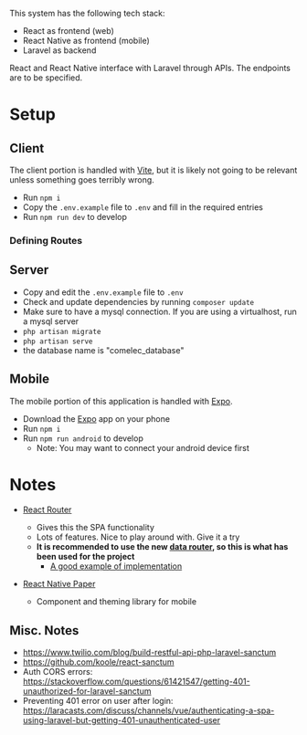 This system has the following tech stack:

- React as frontend (web)
- React Native as frontend (mobile)
- Laravel as backend

React and React Native interface with Laravel through APIs. The endpoints are to be specified.

# Setup

## Client

The client portion is handled with [Vite](https://vitejs.dev/guide/), but it is likely not going to be relevant unless something goes terribly wrong.

- Run `npm i`
- Copy the `.env.example` file to `.env` and fill in the required entries
- Run `npm run dev` to develop

### Defining Routes



## Server

- Copy and edit the `.env.example` file to `.env`
- Check and update dependencies by running `composer update`
- Make sure to have a mysql connection. If you are using a virtualhost, run a mysql server
- `php artisan migrate`
- `php artisan serve`
- the database name is "comelec_database"

## Mobile

The mobile portion of this application is handled with [Expo](https://docs.expo.dev/).

- Download the [Expo](https://play.google.com/store/apps/details?id=host.exp.exponent) app on your phone
- Run `npm i`
- Run `npm run android` to develop
  - Note: You may want to connect your android device first

# Notes

- [React Router](https://reactrouter.com/en/main/start/tutorial)
  - Gives this the SPA functionality
  - Lots of features. Nice to play around with. Give it a try
  - **It is recommended to use the new [data router](https://reactrouter.com/en/main/routers/create-browser-router), so this is what has been used for the project**
    - [A good example of implementation](https://github.com/remix-run/react-router/blob/dev/examples/data-router/src/app.tsx)

- [React Native Paper](https://callstack.github.io/react-native-paper/)
  - Component and theming library for mobile

## Misc. Notes

- https://www.twilio.com/blog/build-restful-api-php-laravel-sanctum
- https://github.com/koole/react-sanctum
- Auth CORS errors: https://stackoverflow.com/questions/61421547/getting-401-unauthorized-for-laravel-sanctum
- Preventing 401 error on user after login: https://laracasts.com/discuss/channels/vue/authenticating-a-spa-using-laravel-but-getting-401-unauthenticated-user
